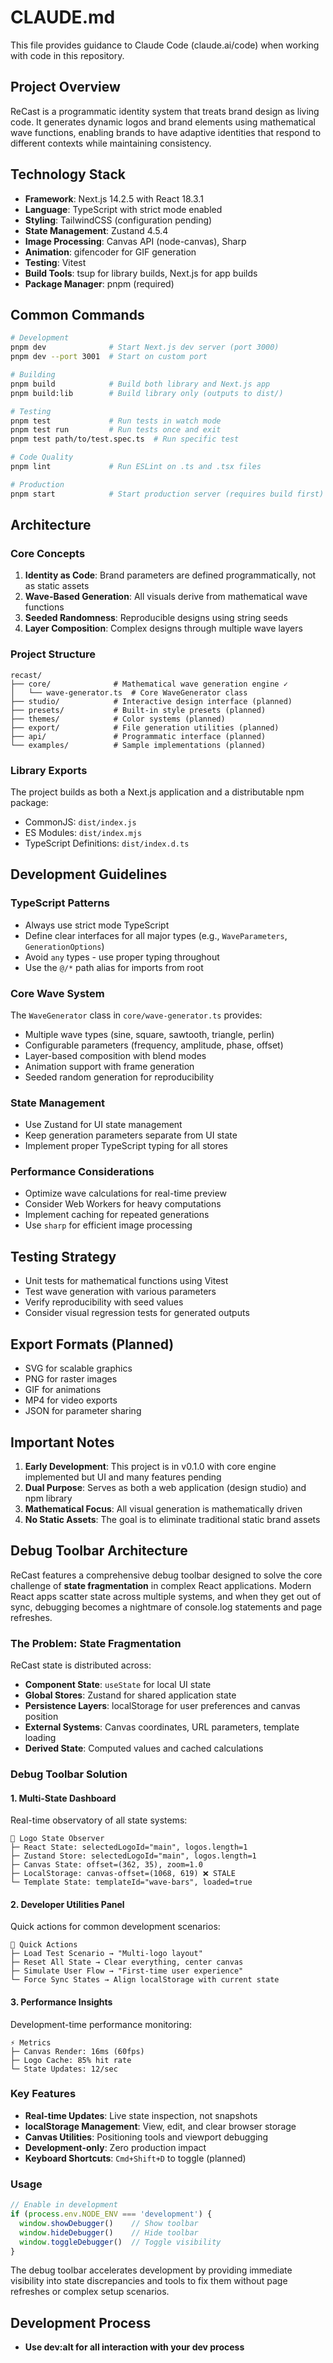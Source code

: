 # CLAUDE.md

This file provides guidance to Claude Code (claude.ai/code) when working with code in this repository.

## Project Overview

ReCast is a programmatic identity system that treats brand design as living code. It generates dynamic logos and brand elements using mathematical wave functions, enabling brands to have adaptive identities that respond to different contexts while maintaining consistency.

## Technology Stack

- **Framework**: Next.js 14.2.5 with React 18.3.1
- **Language**: TypeScript with strict mode enabled
- **Styling**: TailwindCSS (configuration pending)
- **State Management**: Zustand 4.5.4
- **Image Processing**: Canvas API (node-canvas), Sharp
- **Animation**: gifencoder for GIF generation
- **Testing**: Vitest
- **Build Tools**: tsup for library builds, Next.js for app builds
- **Package Manager**: pnpm (required)

## Common Commands

```bash
# Development
pnpm dev              # Start Next.js dev server (port 3000)
pnpm dev --port 3001  # Start on custom port

# Building
pnpm build            # Build both library and Next.js app
pnpm build:lib        # Build library only (outputs to dist/)

# Testing
pnpm test             # Run tests in watch mode
pnpm test run         # Run tests once and exit
pnpm test path/to/test.spec.ts  # Run specific test

# Code Quality
pnpm lint             # Run ESLint on .ts and .tsx files

# Production
pnpm start            # Start production server (requires build first)
```

## Architecture

### Core Concepts
1. **Identity as Code**: Brand parameters are defined programmatically, not as static assets
2. **Wave-Based Generation**: All visuals derive from mathematical wave functions
3. **Seeded Randomness**: Reproducible designs using string seeds
4. **Layer Composition**: Complex designs through multiple wave layers

### Project Structure
```
recast/
├── core/              # Mathematical wave generation engine ✓
│   └── wave-generator.ts  # Core WaveGenerator class
├── studio/            # Interactive design interface (planned)
├── presets/           # Built-in style presets (planned)
├── themes/            # Color systems (planned)
├── export/            # File generation utilities (planned)
├── api/               # Programmatic interface (planned)
└── examples/          # Sample implementations (planned)
```

### Library Exports
The project builds as both a Next.js application and a distributable npm package:
- CommonJS: `dist/index.js`
- ES Modules: `dist/index.mjs`
- TypeScript Definitions: `dist/index.d.ts`

## Development Guidelines

### TypeScript Patterns
- Always use strict mode TypeScript
- Define clear interfaces for all major types (e.g., `WaveParameters`, `GenerationOptions`)
- Avoid `any` types - use proper typing throughout
- Use the `@/*` path alias for imports from root

### Core Wave System
The `WaveGenerator` class in `core/wave-generator.ts` provides:
- Multiple wave types (sine, square, sawtooth, triangle, perlin)
- Configurable parameters (frequency, amplitude, phase, offset)
- Layer-based composition with blend modes
- Animation support with frame generation
- Seeded random generation for reproducibility

### State Management
- Use Zustand for UI state management
- Keep generation parameters separate from UI state
- Implement proper TypeScript typing for all stores

### Performance Considerations
- Optimize wave calculations for real-time preview
- Consider Web Workers for heavy computations
- Implement caching for repeated generations
- Use `sharp` for efficient image processing

## Testing Strategy

- Unit tests for mathematical functions using Vitest
- Test wave generation with various parameters
- Verify reproducibility with seed values
- Consider visual regression tests for generated outputs

## Export Formats (Planned)
- SVG for scalable graphics
- PNG for raster images
- GIF for animations
- MP4 for video exports
- JSON for parameter sharing

## Important Notes

1. **Early Development**: This project is in v0.1.0 with core engine implemented but UI and many features pending
2. **Dual Purpose**: Serves as both a web application (design studio) and npm library
3. **Mathematical Focus**: All visual generation is mathematically driven
4. **No Static Assets**: The goal is to eliminate traditional static brand assets

## Debug Toolbar Architecture

ReCast features a comprehensive debug toolbar designed to solve the core challenge of **state fragmentation** in complex React applications. Modern React apps scatter state across multiple systems, and when they get out of sync, debugging becomes a nightmare of console.log statements and page refreshes.

### The Problem: State Fragmentation
ReCast state is distributed across:
- **Component State**: `useState` for local UI state
- **Global Stores**: Zustand for shared application state  
- **Persistence Layers**: localStorage for user preferences and canvas position
- **External Systems**: Canvas coordinates, URL parameters, template loading
- **Derived State**: Computed values and cached calculations

### Debug Toolbar Solution

#### **1. Multi-State Dashboard**
Real-time observatory of all state systems:
```
🎯 Logo State Observer
├─ React State: selectedLogoId="main", logos.length=1
├─ Zustand Store: selectedLogoId="main", logos.length=1  
├─ Canvas State: offset=(362, 35), zoom=1.0
├─ LocalStorage: canvas-offset=(1068, 619) ❌ STALE
└─ Template State: templateId="wave-bars", loaded=true
```

#### **2. Developer Utilities Panel**
Quick actions for common development scenarios:
```
🔧 Quick Actions
├─ Load Test Scenario → "Multi-logo layout"
├─ Reset All State → Clear everything, center canvas
├─ Simulate User Flow → "First-time user experience" 
└─ Force Sync States → Align localStorage with current state
```

#### **3. Performance Insights** 
Development-time performance monitoring:
```
⚡ Metrics
├─ Canvas Render: 16ms (60fps)
├─ Logo Cache: 85% hit rate
└─ State Updates: 12/sec
```

### Key Features
- **Real-time Updates**: Live state inspection, not snapshots
- **localStorage Management**: View, edit, and clear browser storage
- **Canvas Utilities**: Positioning tools and viewport debugging  
- **Development-only**: Zero production impact
- **Keyboard Shortcuts**: `Cmd+Shift+D` to toggle (planned)

### Usage
```typescript
// Enable in development
if (process.env.NODE_ENV === 'development') {
  window.showDebugger()    // Show toolbar
  window.hideDebugger()    // Hide toolbar  
  window.toggleDebugger()  // Toggle visibility
}
```

The debug toolbar accelerates development by providing immediate visibility into state discrepancies and tools to fix them without page refreshes or complex setup scenarios.

## Development Process

- **Use dev:alt for all interaction with your dev process**